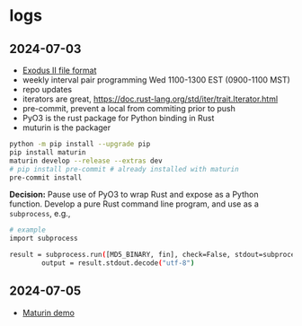 # logs

## 2024-07-03

* [Exodus II file format](exodus.md)
* weekly interval pair programming Wed 1100-1300 EST (0900-1100 MST)
* repo updates
* iterators are great, https://doc.rust-lang.org/std/iter/trait.Iterator.html
* pre-commit, prevent a local from commiting prior to push
* PyO3 is the rust package for Python binding in Rust
* muturin is the packager

```bash
python -m pip install --upgrade pip
pip install maturin
maturin develop --release --extras dev
# pip install pre-commit # already installed with maturin
pre-commit install
```

**Decision:** Pause use of PyO3 to wrap Rust and expose as a Python function.  Develop a pure Rust command line program, and use as a `subprocess`, e.g.,

```bash
# example
import subprocess

result = subprocess.run([MD5_BINARY, fin], check=False, stdout=subprocess.PIPE)
        output = result.stdout.decode("utf-8")
```

## 2024-07-05

* [Maturin demo](https://github.com/hovey/mwe/tree/main/maturin)
